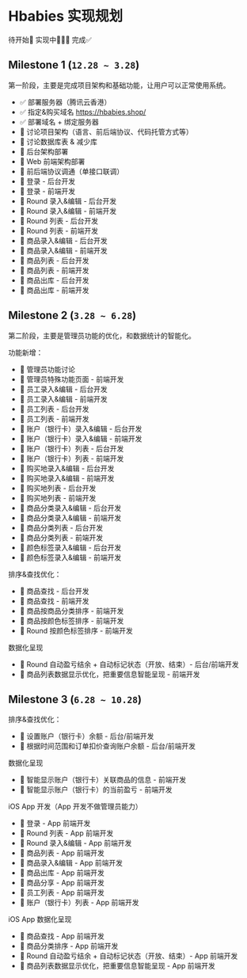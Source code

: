 # Hbabies 实现规划

待开始📌   实现中🧑🏻‍💻   完成✅

## Milestone 1 (`12.28 ~ 3.28`)

第一阶段，主要是完成项目架构和基础功能，让用户可以正常使用系统。

- ✅ 部署服务器（腾讯云香港）
- ✅ 指定&购买域名 https://hbabies.shop/
- ✅ 部署域名 + 绑定服务器
- 📌 讨论项目架构（语言、前后端协议、代码托管方式等）
- 📌 讨论数据库表 & 减少库
- 📌 后台架构部署
- 📌 Web 前端架构部署
- 📌 前后端协议调通（单接口联调）
- 📌 登录 - 后台开发
- 📌 登录 - 前端开发
- 📌 Round 录入&编辑 - 后台开发
- 📌 Round 录入&编辑 - 前端开发
- 📌 Round 列表 - 后台开发
- 📌 Round 列表 - 前端开发
- 📌 商品录入&编辑 - 后台开发
- 📌 商品录入&编辑 - 前端开发
- 📌 商品列表 - 后台开发
- 📌 商品列表 - 前端开发
- 📌 商品出库 - 后台开发
- 📌 商品出库 - 前端开发

## Milestone 2 (`3.28 ~ 6.28`)

第二阶段，主要是管理员功能的优化，和数据统计的智能化。

功能新增：
- 📌 管理员功能讨论
- 📌 管理员特殊功能页面 - 前端开发
- 📌 员工录入&编辑 - 后台开发
- 📌 员工录入&编辑 - 前端开发
- 📌 员工列表 - 后台开发
- 📌 员工列表 - 前端开发
- 📌 账户（银行卡）录入&编辑 - 后台开发
- 📌 账户（银行卡）录入&编辑 - 前端开发
- 📌 账户（银行卡）列表 - 后台开发
- 📌 账户（银行卡）列表 - 前端开发
- 📌 购买地录入&编辑 - 后台开发
- 📌 购买地录入&编辑 - 前端开发
- 📌 购买地列表 - 后台开发
- 📌 购买地列表 - 前端开发
- 📌 商品分类录入&编辑 - 后台开发
- 📌 商品分类录入&编辑 - 前端开发
- 📌 商品分类列表 - 后台开发
- 📌 商品分类列表 - 前端开发
- 📌 颜色标签录入&编辑 - 后台开发
- 📌 颜色标签录入&编辑 - 前端开发

排序&查找优化：
- 📌 商品查找 - 后台开发
- 📌 商品查找 - 前端开发
- 📌 商品按商品分类排序 - 前端开发
- 📌 商品按颜色标签排序 - 前端开发
- 📌 Round 按颜色标签排序 - 前端开发

数据化呈现
- 📌 Round 自动盈亏结余 + 自动标记状态（开放、结束）- 后台/前端开发
- 📌 商品列表数据显示优化，把重要信息智能呈现 - 前端开发

## Milestone 3 (`6.28 ~ 10.28`)

排序&查找优化：
- 📌 设置账户（银行卡）余额 - 后台/前端开发
- 📌 根据时间范围和订单扣价查询账户余额 - 后台/前端开发

数据化呈现
- 📌 智能显示账户（银行卡）关联商品的信息 - 前端开发
- 📌 智能显示账户（银行卡）的当前盈亏 - 前端开发

iOS App 开发（App 开发不做管理员能力）
- 📌 登录 - App 前端开发
- 📌 Round 列表 - App 前端开发
- 📌 Round 录入&编辑 - App 前端开发
- 📌 商品列表 - App 前端开发
- 📌 商品录入&编辑 - App 前端开发
- 📌 商品出库 - App 前端开发
- 📌 商品分享 - App 前端开发
- 📌 员工列表 - App 前端开发
- 📌 账户（银行卡）列表 - App 前端开发

iOS App 数据化呈现
- 📌 商品查找 - App 前端开发
- 📌 商品分类排序 - App 前端开发
- 📌 Round 自动盈亏结余 + 自动标记状态（开放、结束）- App 前端开发
- 📌 商品列表数据显示优化，把重要信息智能呈现 - App 前端开发